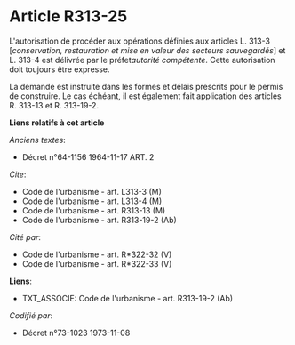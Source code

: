 # Article R313-25

L'autorisation de procéder aux opérations définies aux articles L. 313-3 [*conservation, restauration et mise en valeur des
secteurs sauvegardés*] et L. 313-4 est délivrée par le préfet*autorité compétente*. Cette autorisation doit toujours être
expresse. 

La demande est instruite dans les formes et délais prescrits pour le permis de construire. Le cas échéant, il est également
fait application des articles R. 313-13 et R. 313-19-2.

**Liens relatifs à cet article**

_Anciens textes_:

  - Décret n°64-1156 1964-11-17 ART. 2

_Cite_:

  - Code de l'urbanisme - art. L313-3 (M)
  - Code de l'urbanisme - art. L313-4 (M)
  - Code de l'urbanisme - art. R313-13 (M)
  - Code de l'urbanisme - art. R313-19-2 (Ab)

_Cité par_:

  - Code de l'urbanisme - art. R*322-32 (V)
  - Code de l'urbanisme - art. R*322-33 (V)

**Liens**:

  - TXT_ASSOCIE: Code de l'urbanisme - art. R313-19-2 (Ab)

_Codifié par_:

  - Décret n°73-1023 1973-11-08
